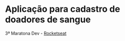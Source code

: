 # Aplicação para cadastro de doadores de sangue

3ª Maratona Dev - [Rocketseat](https://rocketseat.com.br/)
